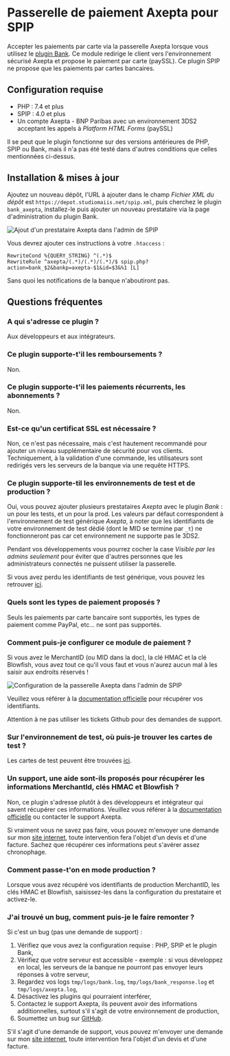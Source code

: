 # Passerelle de paiement Axepta pour SPIP

Accepter les paiements par carte via la passerelle Axepta lorsque vous utilisez le [plugin Bank](https://contrib.spip.net/Plugin-Bank). Ce module redirige le client vers l'environnement sécurisé Axepta et propose le paiement par carte (paySSL). Ce plugin SPIP ne propose que les paiements par cartes bancaires.

## Configuration requise

* PHP : 7.4 et plus
* SPIP : 4.0 et plus
* Un compte Axepta - BNP Paribas avec un environnement 3DS2 acceptant les appels à *Platform HTML Forms* (paySSL)

Il se peut que le plugin fonctionne sur des versions antérieures de PHP, SPIP ou Bank, mais il n'a pas été testé dans d'autres conditions que celles mentionnées ci-dessus.

## Installation & mises à jour

Ajoutez un nouveau dépôt, l'URL à ajouter dans le champ *Fichier XML du dépôt* est `https://depot.studiomaiis.net/spip.xml`, puis cherchez le plugin `bank_axepta`, installez-le puis ajouter un nouveau prestataire via la page d'administration du plugin Bank.

![Ajout d'un prestataire Axepta dans l'admin de SPIP](https://depot.studiomaiis.net/screenshots/bank_axepta_ajout_presta.png "Ajout d'un prestataire Axepta dans l'admin de SPIP")

Vous devrez ajouter ces instructions à votre `.htaccess` :

```
RewriteCond %{QUERY_STRING} ^(.*)$
RewriteRule ^axepta/(.*)/(.*)/(.*)/$ spip.php?action=bank_$2&bankp=axepta-$1&id=$3&%1 [L]
```

Sans quoi les notifications de la banque n'aboutiront pas.

## Questions fréquentes

### A qui s'adresse ce plugin ?

Aux développeurs et aux intégrateurs.

### Ce plugin supporte-t'il les remboursements ?

Non.

### Ce plugin supporte-t'il les paiements récurrents, les abonnements ?

Non.

### Est-ce qu'un certificat SSL est nécessaire ?

Non, ce n'est pas nécessaire, mais c'est hautement recommandé pour ajouter un niveau supplémentaire de sécurité pour vos clients. Techniquement, à la validation d'une commande, les utilisateurs sont redirigés vers les serveurs de la banque via une requête HTTPS.

### Ce plugin supporte-til les environnements de test et de production ?

Oui, vous pouvez ajouter plusieurs prestataires *Axepta* avec le plugin *Bank* : un pour les tests, et un pour la prod. Les valeurs par défaut correspondent à l'environnement de test générique *Axepta*, à noter que les identifiants de votre environnement de test dédié (dont le MID se termine par `_t`) ne fonctionneront pas car cet environnement ne supporte pas le 3DS2.

Pendant vos développements vous pourrez cocher la case *Visible par les admins seulement* pour éviter que d'autres personnes que les administrateurs connectés ne puissent utiliser la passerelle.

Si vous avez perdu les identifiants de test générique, vous pouvez les retrouver [ici](https://docs.axepta.bnpparibas/display/DOCBNP/3DSV2+Test+environment).

### Quels sont les types de paiement proposés ?

Seuls les paiements par carte bancaire sont supportés, les types de paiement comme PayPal, etc... ne sont pas supportés.

### Comment puis-je configurer ce module de paiement ?

Si vous avez le MerchantID (ou MID dans la doc), la clé HMAC et la clé Blowfish, vous avez tout ce qu'il vous faut et vous n'aurez aucun mal à les saisir aux endroits réservés !

![Configuration de la passerelle Axepta dans l'admin de SPIP](https://depot.studiomaiis.net/screenshots/bank_axepta_config.png "Configuration de la passerelle Axepta dans l'admin de SPIP")


Veuillez vous référer à la [documentation officielle](https://docs.axepta.bnpparibas/display/DOCBNP/Premiers+pas+avec+AXEPTA+BNP+Paribas) pour récupérer vos identifiants.

Attention à ne pas utiliser les tickets Github pour des demandes de support.

### Sur l'environnement de test, où puis-je trouver les cartes de test ?

Les cartes de test peuvent être trouvées [ici](https://docs.axepta.bnpparibas/display/DOCBNP/3DSV2+Test+environment).

### Un support, une aide sont-ils proposés pour récupérer les informations MerchantId, clés HMAC et Blowfish ?

Non, ce plugin s'adresse plutôt à des développeurs et intégrateur qui savent récupérer ces informations. Veuillez vous référer à la [documentation officielle](https://docs.axepta.bnpparibas/display/DOCBNP/Premiers+pas+avec+AXEPTA+BNP+Paribas) ou contacter le support Axepta.

Si vraiment vous ne savez pas faire, vous pouvez m'envoyer une demande sur mon [site internet](https://www.studiomaiis.net), toute intervention fera l'objet d'un devis et d'une facture. Sachez que récupérer ces informations peut s'avérer assez chronophage.

### Comment passe-t'on en mode production ?

Lorsque vous avez récupéré vos identifiants de production MerchantID, les clés HMAC et Blowfish, saisissez-les dans la configuration du prestataire et activez-le.

### J'ai trouvé un bug, comment puis-je le faire remonter ?

Si c'est un bug (pas une demande de support) :
1. Vérifiez que vous avez la configuration requise : PHP, SPIP et le plugin Bank,
2. Vérifiez que votre serveur est accessible - exemple : si vous développez en local, les serveurs de la banque ne pourront pas envoyer leurs réponses à votre serveur,
3. Regardez vos logs `tmp/logs/bank.log`, `tmp/logs/bank_response.log` et `tmp/logs/axepta.log`,
4. Désactivez les plugins qui pourraient interférer,
5. Contactez le support Axepta, ils peuvent avoir des informations additionnelles, surtout s'il s'agit de votre environnement de production,
6. Soumettez un bug sur [GitHub](https://github.com/studiomaiis/spip-plugin-bank-axepta/issues).

S'il s'agit d'une demande de support, vous pouvez m'envoyer une demande sur mon [site internet](https://www.studiomaiis.net), toute intervention fera l'objet d'un devis et d'une facture. 

